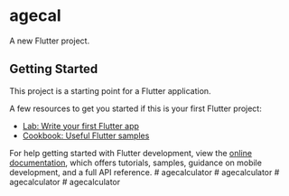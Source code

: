 # agecal

A new Flutter project.

## Getting Started

This project is a starting point for a Flutter application.

A few resources to get you started if this is your first Flutter project:

- [Lab: Write your first Flutter app](https://docs.flutter.dev/get-started/codelab)
- [Cookbook: Useful Flutter samples](https://docs.flutter.dev/cookbook)

For help getting started with Flutter development, view the
[online documentation](https://docs.flutter.dev/), which offers tutorials,
samples, guidance on mobile development, and a full API reference.
#   a g e c a l c u l a t o r  
 #   a g e c a l c u l a t o r  
 #   a g e c a l c u l a t o r  
 #   a g e c a l c u l a t o r  
 
